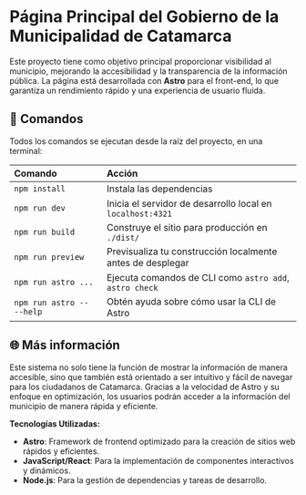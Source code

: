 # Página Principal del Gobierno de la Municipalidad de Catamarca

Este proyecto tiene como objetivo principal proporcionar visibilidad al municipio, mejorando la accesibilidad y la transparencia de la información pública. La página está desarrollada con **Astro** para el front-end, lo que garantiza un rendimiento rápido y una experiencia de usuario fluida.

## 🧞 Comandos

Todos los comandos se ejecutan desde la raíz del proyecto, en una terminal:

| Comando                   | Acción                                             |
| :------------------------ | :-------------------------------------------------- |
| `npm install`             | Instala las dependencias                           |
| `npm run dev`             | Inicia el servidor de desarrollo local en `localhost:4321` |
| `npm run build`           | Construye el sitio para producción en `./dist/`     |
| `npm run preview`         | Previsualiza tu construcción localmente antes de desplegar |
| `npm run astro ...`       | Ejecuta comandos de CLI como `astro add`, `astro check` |
| `npm run astro -- --help` | Obtén ayuda sobre cómo usar la CLI de Astro        |

## 🌐 Más información

Este sistema no solo tiene la función de mostrar la información de manera accesible, sino que también está orientado a ser intuitivo y fácil de navegar para los ciudadanos de Catamarca. Gracias a la velocidad de Astro y su enfoque en optimización, los usuarios podrán acceder a la información del municipio de manera rápida y eficiente.

**Tecnologías Utilizadas:**
- **Astro**: Framework de frontend optimizado para la creación de sitios web rápidos y eficientes.
- **JavaScript/React**: Para la implementación de componentes interactivos y dinámicos.
- **Node.js**: Para la gestión de dependencias y tareas de desarrollo.
